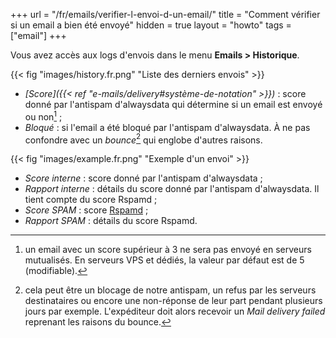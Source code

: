 +++
url = "/fr/emails/verifier-l-envoi-d-un-email/"
title = "Comment vérifier si un email a bien été envoyé"
hidden = true
layout = "howto"
tags = ["email"]
+++

Vous avez accès aux logs d'envois dans le menu **Emails > Historique**.

{{< fig "images/history.fr.png" "Liste des derniers envois" >}}

- *[Score]({{< ref "e-mails/delivery#système-de-notation" >}})* : score donné par l'antispam d'alwaysdata qui détermine si un email est envoyé ou non[^1] ;
- *Bloqué* : si l'email a été bloqué par l'antispam d'alwaysdata. À ne pas confondre avec un *bounce*[^2] qui englobe d'autres raisons.

{{< fig "images/example.fr.png" "Exemple d'un envoi" >}}

- *Score interne* : score donné par l'antispam d'alwaysdata ;
- *Rapport interne* : détails du score donné par l'antispam d'alwaysdata. Il tient compte du score Rspamd ;
- *Score SPAM* : score [Rspamd](https://www.rspamd.com/) ;
- *Rapport SPAM* : détails du score Rspamd.

[^1]: un email avec un score supérieur à 3 ne sera pas envoyé en serveurs mutualisés. En serveurs VPS et dédiés, la valeur par défaut est de 5 (modifiable).
[^2]: cela peut être un blocage de notre antispam, un refus par les serveurs destinataires ou encore une non-réponse de leur part pendant plusieurs jours par exemple. L'expéditeur doit alors recevoir un *Mail delivery failed* reprenant les raisons du bounce.
